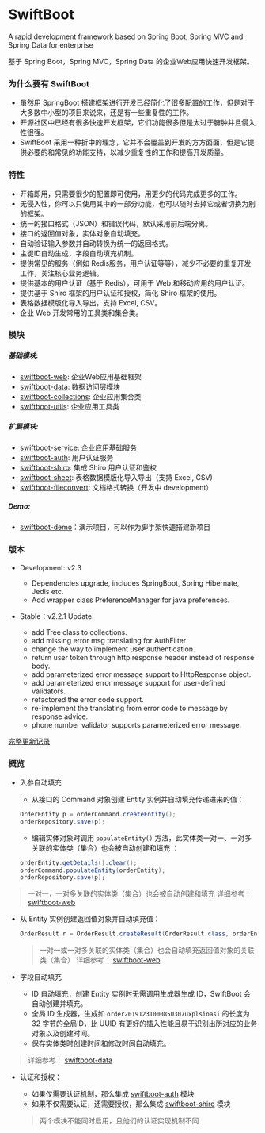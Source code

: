 # SwiftBoot

A rapid development framework based on Spring Boot, Spring MVC and Spring Data for enterprise

基于 Spring Boot，Spring MVC，Spring Data 的企业Web应用快速开发框架。

### 为什么要有 SwiftBoot

* 虽然用 SpringBoot 搭建框架进行开发已经简化了很多配置的工作，但是对于大多数中小型的项目来说来，还是有一些重复性的工作。
* 开源社区中已经有很多快速开发框架，它们功能很多但是太过于臃肿并且侵入性很强。
* SwiftBoot 采用一种折中的理念，它并不会覆盖到开发的方方面面，但是它提供必要的和常见的功能支持，以减少重复性的工作和提高开发质量。

### 特性

* 开箱即用，只需要很少的配置即可使用，用更少的代码完成更多的工作。
* 无侵入性，你可以只使用其中的一部分功能，也可以随时去掉它或者切换为别的框架。
* 统一的接口格式（JSON）和错误代码，默认采用前后端分离。
* 接口的返回值对象，实体对象自动填充。
* 自动验证输入参数并自动转换为统一的返回格式。
* 主键ID自动生成，字段自动填充机制。
* 提供常见的服务（例如 Redis服务，用户认证等等），减少不必要的重复开发工作，关注核心业务逻辑。
* 提供基本的用户认证（基于 Redis），可用于 Web 和移动应用的用户认证。
* 提供基于 Shiro 框架的用户认证和授权，简化 Shiro 框架的使用。
* 表格数据模版化导入导出，支持 Excel, CSV。
* 企业 Web 开发常用的工具类和集合类。

### 模块

##### 基础模块:

* [swiftboot-web](swiftboot-web): 企业Web应用基础框架
* [swiftboot-data](swiftboot-data): 数据访问层模块
* [swiftboot-collections](swiftboot-collections): 企业应用集合类
* [swiftboot-utils](swiftboot-utils): 企业应用工具类

##### 扩展模块:

* [swiftboot-service](swiftboot-service): 企业应用基础服务
* [swiftboot-auth](swiftboot-auth): 用户认证服务
* [swiftboot-shiro](swiftboot-shiro): 集成 Shiro 用户认证和鉴权
* [swiftboot-sheet](swiftboot-sheet): 表格数据模版化导入导出（支持 Excel, CSV)
* [swiftboot-fileconvert](swiftboot-fileconvert): 文档格式转换（开发中 development）

##### Demo:

* [swiftboot-demo](swiftboot-demo)：演示项目，可以作为脚手架快速搭建新项目


### 版本

* Development: v2.3
  * Dependencies upgrade, includes SpringBoot, Spring Hibernate, Jedis etc.
  * Add wrapper class PreferenceManager for java preferences. 

* Stable：v2.2.1
  Update:
  * add Tree class to collections.
  * add missing error msg translating for AuthFilter
  * change the way to implement user authentication.
  * return user token through http response header instead of response body.
  * add parameterized error message support to HttpResponse object.
  * add parameterized error message support for user-defined validators. 
  * refactored the error code support.
  * re-implement the translating from error code to message by response advice. 
  * phone number validator supports parameterized error message.

[完整更新记录](changelog.md)


### 概览

* 入参自动填充
  * 从接口的 Command 对象创建 Entity 实例并自动填充传递进来的值：


  ```java
  OrderEntity p = orderCommand.createEntity();
  orderRepository.save(p);
  ```
  * 编辑实体对象时调用 `populateEntity()` 方法，此实体类一对一、一对多关联的实体类（集合）也会被自动创建和填充 ：


  ```java
  orderEntity.getDetails().clear();
  orderCommand.populateEntity(orderEntity);
  orderRepository.save(p);
  ```

> 一对一，一对多关联的实体类（集合）也会被自动创建和填充
> 详细参考： [swiftboot-web](swiftboot-web)

* 从 Entity 实例创建返回值对象并自动填充值：


  ```java
  OrderResult r = OrderResult.createResult(OrderResult.class, orderEntity);
  ```

  > 一对一或一对多关联的实体类（集合）也会自动填充返回值对象的关联类（集合）
  > 详细参考： [swiftboot-web](swiftboot-web)

* 字段自动填充 
  * ID 自动填充，创建 Entity 实例时无需调用生成器生成 ID，SwiftBoot 会自动创建并填充。 
  * 全局 ID 生成器，生成如 `order20191231000850307uxplsioasi` 的长度为 32 字节的全局ID，比 UUID 有更好的插入性能且易于识别出所对应的业务对象以及创建时间。
  * 保存实体类时创建时间和修改时间自动填充。

> 详细参考： [swiftboot-data](swiftboot-data)

* 认证和授权：
    * 如果仅需要认证机制，那么集成 [swiftboot-auth](swiftboot-auth) 模块
    * 如果不仅需要认证，还需要授权，那么集成 [swiftboot-shiro](swiftboot-shiro) 模块

  > 两个模块不能同时启用，且他们的认证实现机制不同